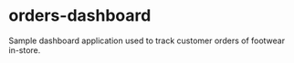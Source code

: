 # orders-dashboard
Sample dashboard application used to track customer orders of footwear in-store.

